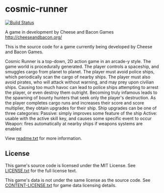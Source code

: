 # cosmic-runner
[![Build Status](http://wells-family.xyz:8080/jenkins/buildStatus/icon?job=cosmic-heist)](https://wells-family.xyz/jenkins/job/cosmic-heist/)

A game in development by Cheese and Bacon Games
http://cheeseandbacon.org/

This is the source code for a game currently being developed by Cheese and Bacon Games.

Cosmic Runner is a top-down, 2D action game in an arcade-y style. The game world is procedurally generated.
The player controls a spaceship, and smuggles cargo from planet to planet. The player must avoid police ships,
which periodically scan the cargo of nearby ships. The player must also avoid pirates, who will attack without warning,
and may prey upon civilian ships. Causing too much havoc can lead to police ships attempting to arrest the player,
or even destroy them outright. Becoming truly infamous leads to the spawning of bounty hunters that seek only the player's destruction.
As the player completes cargo runs and increases their score and score multiplier, they obtain upgrades for their ship.
Ship upgrades can be one of three categories:
Passive: simply improves some feature of the ship
Active: usable with the active skill key, and causes some specific event to occur
Weapon: fires automatically at nearby ships if weapons systems are enabled

View [readme.txt](docs/readme.txt) for more information.

## License
This game's source code is licensed under the MIT License. See [LICENSE.txt](docs/LICENSE.txt) for the full license text.

This game's data is not under the same license as the source code. See [CONTENT-LICENSE.txt](docs/CONTENT-LICENSE.txt) for game data licensing details.
